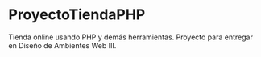 ProyectoTiendaPHP
=================

Tienda online usando PHP y demás herramientas.
Proyecto para entregar en Diseño de Ambientes Web III.
